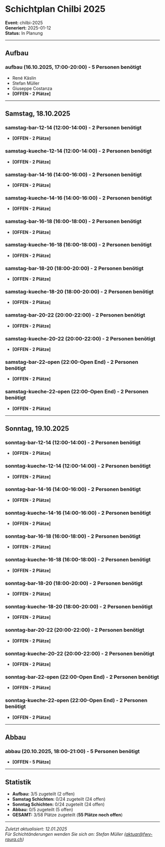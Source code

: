 # Schichtplan Chilbi 2025

**Event:** chilbi-2025  
**Generiert:** 2025-01-12  
**Status:** In Planung  

---

## Aufbau
### aufbau (16.10.2025, 17:00-20:00) - 5 Personen benötigt
- René Käslin
- Stefan Müller
- Giuseppe Costanza
- **[OFFEN - 2 Plätze]**

---

## Samstag, 18.10.2025

### samstag-bar-12-14 (12:00-14:00) - 2 Personen benötigt
- **[OFFEN - 2 Plätze]**

### samstag-kueche-12-14 (12:00-14:00) - 2 Personen benötigt
- **[OFFEN - 2 Plätze]**

### samstag-bar-14-16 (14:00-16:00) - 2 Personen benötigt
- **[OFFEN - 2 Plätze]**

### samstag-kueche-14-16 (14:00-16:00) - 2 Personen benötigt
- **[OFFEN - 2 Plätze]**

### samstag-bar-16-18 (16:00-18:00) - 2 Personen benötigt
- **[OFFEN - 2 Plätze]**

### samstag-kueche-16-18 (16:00-18:00) - 2 Personen benötigt
- **[OFFEN - 2 Plätze]**

### samstag-bar-18-20 (18:00-20:00) - 2 Personen benötigt
- **[OFFEN - 2 Plätze]**

### samstag-kueche-18-20 (18:00-20:00) - 2 Personen benötigt
- **[OFFEN - 2 Plätze]**

### samstag-bar-20-22 (20:00-22:00) - 2 Personen benötigt
- **[OFFEN - 2 Plätze]**

### samstag-kueche-20-22 (20:00-22:00) - 2 Personen benötigt
- **[OFFEN - 2 Plätze]**

### samstag-bar-22-open (22:00-Open End) - 2 Personen benötigt
- **[OFFEN - 2 Plätze]**

### samstag-kueche-22-open (22:00-Open End) - 2 Personen benötigt
- **[OFFEN - 2 Plätze]**

---

## Sonntag, 19.10.2025

### sonntag-bar-12-14 (12:00-14:00) - 2 Personen benötigt
- **[OFFEN - 2 Plätze]**

### sonntag-kueche-12-14 (12:00-14:00) - 2 Personen benötigt
- **[OFFEN - 2 Plätze]**

### sonntag-bar-14-16 (14:00-16:00) - 2 Personen benötigt
- **[OFFEN - 2 Plätze]**

### sonntag-kueche-14-16 (14:00-16:00) - 2 Personen benötigt
- **[OFFEN - 2 Plätze]**

### sonntag-bar-16-18 (16:00-18:00) - 2 Personen benötigt
- **[OFFEN - 2 Plätze]**

### sonntag-kueche-16-18 (16:00-18:00) - 2 Personen benötigt
- **[OFFEN - 2 Plätze]**

### sonntag-bar-18-20 (18:00-20:00) - 2 Personen benötigt
- **[OFFEN - 2 Plätze]**

### sonntag-kueche-18-20 (18:00-20:00) - 2 Personen benötigt
- **[OFFEN - 2 Plätze]**

### sonntag-bar-20-22 (20:00-22:00) - 2 Personen benötigt
- **[OFFEN - 2 Plätze]**

### sonntag-kueche-20-22 (20:00-22:00) - 2 Personen benötigt
- **[OFFEN - 2 Plätze]**

### sonntag-bar-22-open (22:00-Open End) - 2 Personen benötigt
- **[OFFEN - 2 Plätze]**

### sonntag-kueche-22-open (22:00-Open End) - 2 Personen benötigt
- **[OFFEN - 2 Plätze]**

---

## Abbau
### abbau (20.10.2025, 18:00-21:00) - 5 Personen benötigt
- **[OFFEN - 5 Plätze]**

---

## Statistik
- **Aufbau:** 3/5 zugeteilt (2 offen)
- **Samstag Schichten:** 0/24 zugeteilt (24 offen)
- **Sonntag Schichten:** 0/24 zugeteilt (24 offen)  
- **Abbau:** 0/5 zugeteilt (5 offen)
- **GESAMT:** 3/58 Plätze zugeteilt (**55 Plätze noch offen**)

---

*Zuletzt aktualisiert: 12.01.2025*  
*Für Schichtänderungen wenden Sie sich an: Stefan Müller (aktuar@fwv-raura.ch)*
